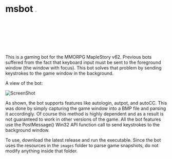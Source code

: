 # msbot <img src="https://github.com/4148/msbot/blob/master/images/msbotgui.ico" width="3%" height="3%"/>
This is a gaming bot for the MMORPG MapleStory v62. Previous bots suffered from the fact that keyboard input must be sent to the foreground window (the window with focus). This bot solves that problem by sending keystrokes to the game window in the background.

A view of the bot:

![ScreenShot](https://raw.github.com/4148/msbot/master/msbot.png)

As shown, the bot supports features like autologin, autpot, and autoCC. This was done by simply capturing the game window into a BMP file and parsing it accordingly. Of course this method is highly dependent and as a result is not guaranteed to work in other versions of the game. All the bot features use the PostMessage() Win32 API function call to send keystrokes to the background window.

To use, download the latest release and run the executable. Since the bot uses the resources in the `images` folder to parse game snapshots, do not modify anything inside that folder.
